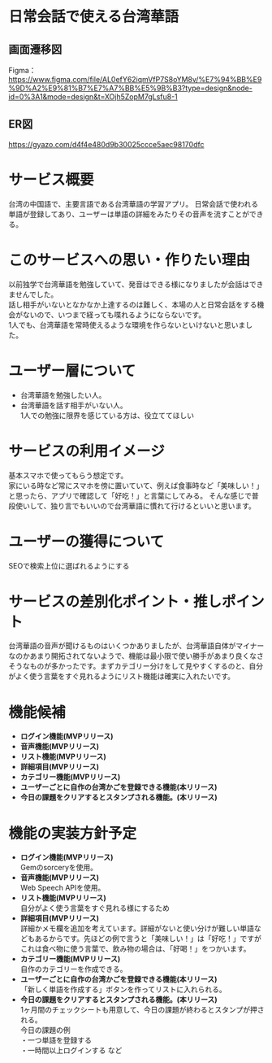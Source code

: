 # 日常会話で使える台湾華語
## 画面遷移図
Figma：https://www.figma.com/file/AL0efY62iqmVfP7S8oYM8v/%E7%94%BB%E9%9D%A2%E9%81%B7%E7%A7%BB%E5%9B%B3?type=design&node-id=0%3A1&mode=design&t=XOjh5ZopM7gLsfu8-1

## ER図
https://gyazo.com/d4f4e480d9b30025ccce5aec98170dfc
# サービス概要
台湾の中国語で、主要言語である台湾華語の学習アプリ。
日常会話で使われる単語が登録してあり、ユーザーは単語の詳細をみたりその音声を流すことができる。<br>

# このサービスへの思い・作りたい理由
以前独学で台湾華語を勉強していて、発音はできる様になりましたが会話はできませんでした。<br>
話し相手がいないとなかなか上達するのは難しく、本場の人と日常会話をする機会がないので、いつまで経っても喋れるようにならないです。<br>
1人でも、台湾華語を常時使えるような環境を作らないといけないと思いました。

# ユーザー層について
* 台湾華語を勉強したい人。<br>
* 台湾華語を話す相手がいない人。<br>
1人での勉強に限界を感じている方は、役立ててほしい

# サービスの利用イメージ
基本スマホで使ってもらう想定です。<br>
家にいる時など常にスマホを傍に置いていて、例えば食事時など「美味しい！」と思ったら、アプリで確認して「好吃！」と言葉にしてみる。
そんな感じで普段使いして、独り言でもいいので台湾華語に慣れて行けるといいと思います。

# ユーザーの獲得について
SEOで検索上位に選ばれるようにする

# サービスの差別化ポイント・推しポイント
台湾華語の音声が聞けるものはいくつかありましたが、台湾華語自体がマイナーなのかあまり開拓されてないようで、機能は最小限で使い勝手があまり良くなさそうなものが多かったです。まずカテゴリー分けをして見やすくするのと、自分がよく使う言葉をすぐ見れるようにリスト機能は確実に入れたいです。

# 機能候補
* **ログイン機能(MVPリリース)**
* **音声機能(MVPリリース)**
* **リスト機能(MVPリリース)**
* **詳細項目(MVPリリース)**
* **カテゴリー機能(MVPリリース)**
* **ユーザーごとに自作の台湾かごを登録できる機能(本リリース)**
* **今日の課題をクリアするとスタンプされる機能。(本リリース)**

# 機能の実装方針予定
* **ログイン機能(MVPリリース)**<br>
Gemのsorceryを使用。
* **音声機能(MVPリリース)**<br>
Web Speech APIを使用。<br>
* **リスト機能(MVPリリース)**<br>
自分がよく使う言葉をすぐ見れる様にするため
* **詳細項目(MVPリリース)**<br>
詳細かメモ欄を追加を考えています。詳細がないと使い分けが難しい単語などもあるからです。先ほどの例で言うと「美味しい！」は「好吃！」ですがこれは食べ物に使う言葉で、飲み物の場合は、「好喝！」をつかいます。
* **カテゴリー機能(MVPリリース)**<br>
自作のカテゴリーを作成できる。
* **ユーザーごとに自作の台湾かごを登録できる機能(本リリース)**<br>
「新しく単語を作成する」ボタンを作ってリストに入れられる。<br>
* **今日の課題をクリアするとスタンプされる機能。(本リリース)**<br>
1ヶ月間のチェックシートも用意して、今日の課題が終わるとスタンプが押される。<br>
今日の課題の例<br>
・一つ単語を登録する<br>
・一時間以上ログインする
など